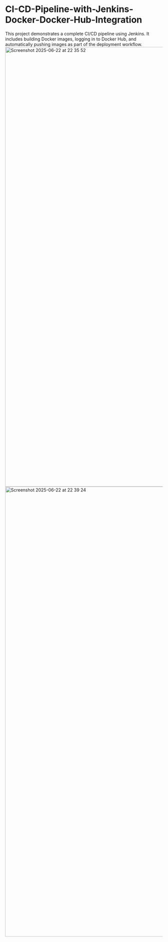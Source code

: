 # CI-CD-Pipeline-with-Jenkins-Docker-Docker-Hub-Integration
This project demonstrates a complete CI/CD pipeline using Jenkins. It includes building Docker images, logging in to Docker Hub, and automatically pushing images as part of the deployment workflow.
<img width="1407" alt="Screenshot 2025-06-22 at 22 35 52" src="https://github.com/user-attachments/assets/f44478a5-bcef-4fa3-99a5-4a9992f7e63a" />
<img width="1440" alt="Screenshot 2025-06-22 at 22 39 24" src="https://github.com/user-attachments/assets/0783113d-93e4-4844-84c6-671726737a98" />
